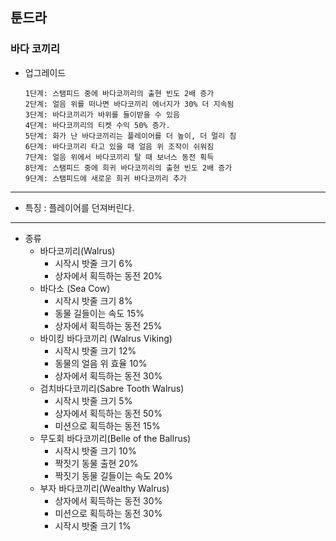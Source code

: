 ## 툰드라
### 바다 코끼리

+ 업그레이드

      1단계: 스탬피드 중에 바다코끼리의 출현 빈도 2배 증가
      2단계: 얼음 위를 떠나면 바다코끼리 에너지가 30% 더 지속됨
      3단계: 바다코끼리가 바위를 들이받을 수 있음
      4단계: 바다코끼리의 티켓 수익 50% 증가.
      5단계: 화가 난 바다코끼리는 플레이어를 더 높이, 더 멀리 침
      6단계: 바다코끼리 타고 있을 때 얼음 위 조작이 쉬워짐
      7단계: 얼음 위에서 바다코끼리 탈 때 보너스 동전 획득
      8단계: 스탬피드 중에 희귀 바다코끼리의 출현 빈도 2배 증가
      9단계: 스탬피드에 새로운 희귀 바다코끼리 추가
      
***
+ 특징 : 플레이어를 던져버린다.
***
* 종류
    * 바다코끼리(Walrus)
      + 시작시 밧줄 크기 6%
      + 상자에서 획득하는 동전 20%
    * 바다소 (Sea Cow)
      + 시작시 밧줄 크기 8%
      + 동물 길들이는 속도 15%
      + 상자에서 획득하는 동전 25%
    * 바이킹 바다코끼리 (Walrus Viking)
      + 시작시 밧줄 크기 12%
      + 동물의 얼음 위 효율 10%
      + 상자에서 획득하는 동전 30%
    * 검치바다코끼리(Sabre Tooth Walrus)
      + 시작시 밧줄 크기 5%
      + 상자에서 획득하는 동전 50%
      + 미션으로 획득하는 동전 15%
    * 무도회 바다코끼리(Belle of the Ballrus)
      + 시작시 밧줄 크기 10%
      + 짝짓기 동물 출현 20%
      + 짝짓기 동물 길들이는 속도 20%
    * 부자 바다코끼리(Wealthy Walrus)
      + 상자에서 획득하는 동전 30%
      + 미션으로 획득하는 동전 30%
      + 시작시 밧줄 크기 1%
